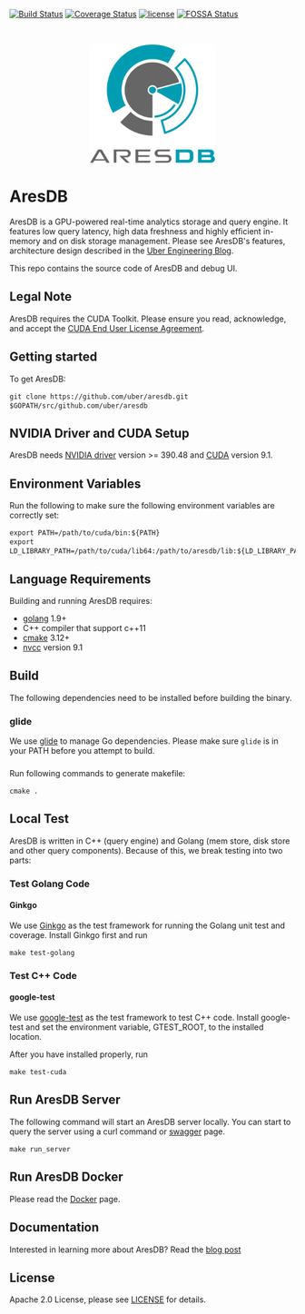 [![Build Status][ci-img]][ci] [![Coverage Status][cov-img]][cov] [![license](https://img.shields.io/github/license/uber/aresdb.svg)](LICENSE) [![FOSSA Status](https://app.fossa.io/api/projects/git%2Bgithub.com%2Fuber%2Faresdb.svg?type=shield)](https://app.fossa.io/projects/git%2Bgithub.com%2Fuber%2Faresdb?ref=badge_shield)

<br>
<p align="center"><img src="docs/logo.png" alt="AresDB Logo" width="220" height="209"></p>

AresDB
==============
AresDB is a GPU-powered real-time analytics storage and query engine. It features low query latency, high data freshness and highly efficient in-memory and on disk storage management. Please see AresDB's features, architecture design described in the [Uber Engineering Blog](https://eng.uber.com/aresdb/).

This repo contains the source code of AresDB and debug UI.

Legal Note
----------
AresDB requires the CUDA Toolkit. Please ensure you read, acknowledge, and accept the [CUDA End User License Agreement](https://docs.nvidia.com/cuda/eula/index.html).

Getting started
---------------
To get AresDB:

```
git clone https://github.com/uber/aresdb.git $GOPATH/src/github.com/uber/aresdb
```

NVIDIA Driver and CUDA Setup
----------------------------
AresDB needs [NVIDIA driver](https://www.nvidia.com/Download/index.aspx) version >= 390.48 and [CUDA](https://developer.nvidia.com/cuda-91-download-archive) version 9.1.

Environment Variables
---------------------
Run the following to make sure the following environment variables are correctly set:
```
export PATH=/path/to/cuda/bin:${PATH}
export LD_LIBRARY_PATH=/path/to/cuda/lib64:/path/to/aresdb/lib:${LD_LIBRARY_PATH}
```


Language Requirements
---------------------
Building and running AresDB requires:
* [golang](https://golang.org/) 1.9+
* C++ compiler that support c++11
* [cmake](https://cmake.org/download/) 3.12+
* [nvcc](https://docs.nvidia.com/cuda/cuda-compiler-driver-nvcc/index.html) version 9.1

Build
-----
The following dependencies need to be installed before building the binary.

### glide
We use [glide](https://glide.sh) to manage Go dependencies. Please make sure `glide` is in your PATH before you attempt to build.
###

Run following commands to generate makefile:
```
cmake .
```


Local Test
----------
AresDB is written in C++ (query engine) and Golang (mem store, disk store and other query components). Because of this, we break testing into two parts:
### Test Golang Code
#### Ginkgo
We use [Ginkgo](https://github.com/onsi/ginkgo) as the test framework for running the Golang unit test and coverage. Install Ginkgo first and run
```
make test-golang
```

### Test C++ Code
#### google-test
We use [google-test](https://github.com/google/googletest) as the test framework to test C++ code. Install google-test and set the environment variable, GTEST_ROOT, to the installed location.

After you have installed properly, run
```
make test-cuda
```

Run AresDB Server
-----------------
The following command will start an AresDB server locally. You can start to query the server using a curl command or [swagger](https://github.com/uber/aresdb/wiki/Swagger) page.
```
make run_server
```

Run AresDB Docker
-----------------
Please read the [Docker](docker/README.md) page.

Documentation
--------------

Interested in learning more about AresDB? Read the [blog post](https://eng.uber.com/aresdb/)

License
-------
Apache 2.0 License, please see [LICENSE](LICENSE) for details.

[ci-img]: https://travis-ci.com/uber/aresdb.svg?branch=master
[ci]: https://travis-ci.com/uber/aresdb
[cov-img]: https://codecov.io/gh/uber/aresdb/branch/master/graph/badge.svg
[cov]: https://codecov.io/gh/uber/aresdb

